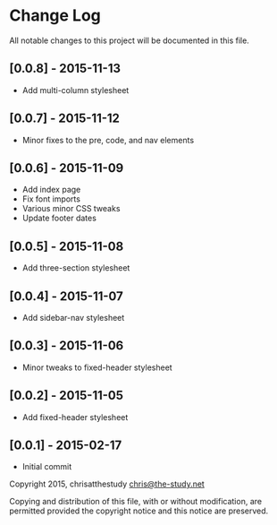 # Change Log
All notable changes to this project will be documented in this file.

## [0.0.8] - 2015-11-13
- Add multi-column stylesheet

## [0.0.7] - 2015-11-12
- Minor fixes to the pre, code, and nav elements

## [0.0.6] - 2015-11-09
- Add index page
- Fix font imports
- Various minor CSS tweaks
- Update footer dates

## [0.0.5] - 2015-11-08
- Add three-section stylesheet

## [0.0.4] - 2015-11-07
- Add sidebar-nav stylesheet

## [0.0.3] - 2015-11-06
- Minor tweaks to fixed-header stylesheet

## [0.0.2] - 2015-11-05
- Add fixed-header stylesheet

## [0.0.1] - 2015-02-17
- Initial commit

Copyright 2015, chrisatthestudy <chris@the-study.net>

Copying and distribution of this file, with or without modification, are
permitted provided the copyright notice and this notice are preserved.

